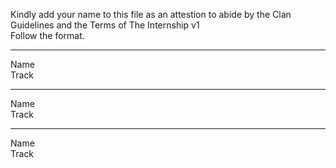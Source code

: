 Kindly add your name to this file as an attestion to abide by the Clan Guidelines and the Terms of The Internship v1 
<br/> Follow the format.<br/> 
___
Name <br/>
Track
___
Name <br/>
Track
___
Name <br/>
Track
